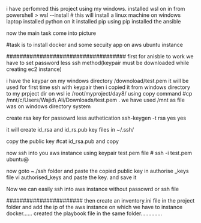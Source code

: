 i have perfomred this project using  my windows.
installed wsl  on in           from powershell > wsl --install # this will install a linux machine on windows laptop
installed python on it
installed pip
using pip installed the ansible 

now the main task come into picture

#task is to install docker and some secuity app on aws ubuntu instance

####################################
first  for anisble to work we have to set password less ssh method(keypair must be downloaded while creating ec2 instance)

i have the keypar on my windows directory  /downoload/test.pem                  it will be used for first time ssh with keypair
then i copied it from windows directory to my prpject dir on wsl ie /root/myproject/day8/  using copy command  #cp /mnt/c/Users/Wajid\ Ali/Downloads/test.pem  .                we have used /mnt as file was on windows directory system

create rsa key for passowrd less authetication
 ssh-keygen -t rsa
yes
yes

 it will create id_rsa and id_rs.pub  key  files   in  ~/.ssh/

copy the public key #cat id_rsa.pub                            and copy

now ssh into you aws instance using  keypair            test.pem file     # ssh -i test.pem ubuntu@<public ip of aws instance>

now  goto  ~./ssh  folder        and  paste the copied  public key in  authorise _keys file
vi authorised_keys           and paste the key.  and save it

Now we can easily ssh into aws instance without passowrd or ssh file

#######################
then create an inventory.ini file in the project folder and add the ip of the aws instance on which we have to instance docker......
 created the playbook file in the same folder..............

